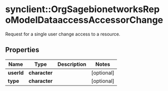 # synclient::OrgSagebionetworksRepoModelDataaccessAccessorChange

Request for a single user change access to a resource.

## Properties
Name | Type | Description | Notes
------------ | ------------- | ------------- | -------------
**userId** | **character** |  | [optional] 
**type** | **character** |  | [optional] 


